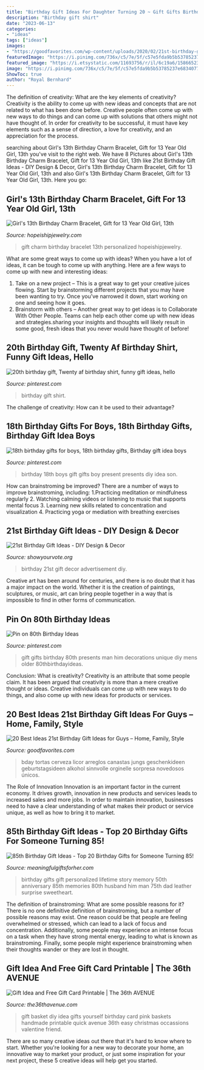 ```yaml
---
title: "Birthday Gift Ideas For Daughter Turning 20 ~ Gift Gifts Birthday 80th Presents Man Him Decorations Unique Diy Mens Older 80thbirthdayideas"
description: "Birthday gift shirt"
date: "2023-06-13"
categories:
- "ideas"
tags: ["ideas"]
images:
- "https://goodfavorites.com/wp-content/uploads/2020/02/21st-birthday-gift-ideas-for-guys-awesome-guys-21st-birthday-crafts-pinterest-of-21st-birthday-gift-ideas-for-guys.jpg"
featuredImage: "https://i.pinimg.com/736x/c5/7e/5f/c57e5fda9b5b53785237e6834077a6e1.jpg"
featured_image: "https://i.etsystatic.com/11693756/r/il/6c19a6/1586652308/il_fullxfull.1586652308_32oc.jpg"
image: "https://i.pinimg.com/736x/c5/7e/5f/c57e5fda9b5b53785237e6834077a6e1.jpg"
ShowToc: true
author: "Royal Bernhard"
---
```



The definition of creativity: What are the key elements of creativity?
Creativity is the ability to come up with new ideas and concepts that are not related to what has been done before. Creative people often come up with new ways to do things and can come up with solutions that others might not have thought of. In order for creativity to be successful, it must have key elements such as a sense of direction, a love for creativity, and an appreciation for the process.

	

		
searching about Girl&#039;s 13th Birthday Charm Bracelet, Gift for 13 Year Old Girl, 13th you've visit to the right web. We have 8 Pictures about Girl&#039;s 13th Birthday Charm Bracelet, Gift for 13 Year Old Girl, 13th like 21st Birthday Gift Ideas - DIY Design &amp; Decor, Girl&#039;s 13th Birthday Charm Bracelet, Gift for 13 Year Old Girl, 13th and also Girl&#039;s 13th Birthday Charm Bracelet, Gift for 13 Year Old Girl, 13th. Here you go:
		
    
## Girl&#039;s 13th Birthday Charm Bracelet, Gift For 13 Year Old Girl, 13th

<img loading=lazy src="https://i.etsystatic.com/11693756/r/il/6c19a6/1586652308/il_fullxfull.1586652308_32oc.jpg" onerror="this.onerror=null;this.src='https://tse2.mm.bing.net/th?id=OIP.btdk8JIR8lFqQEwiwHz7AwHaF7&amp;pid=15.1';" alt="Girl&#039;s 13th Birthday Charm Bracelet, Gift for 13 Year Old Girl, 13th">

_Source: hopeishipjewelry.com_

>gift charm birthday bracelet 13th personalized hopeishipjewelry. 

	

What are some great ways to come up with ideas?
When you have a lot of ideas, it can be tough to come up with anything. Here are a few ways to come up with new and interesting ideas: 
1. Take on a new project – This is a great way to get your creative juices flowing. Start by brainstorming different projects that you may have been wanting to try. Once you’ve narrowed it down, start working on one and seeing how it goes. 
2. Brainstorm with others – Another great way to get ideas is to Collaborate With Other People. Teams can help each other come up with new ideas and strategies.sharing your insights and thoughts will likely result in some good, fresh ideas that you never would have thought of before! 

    
## 20th Birthday Gift, Twenty Af Birthday Shirt, Funny Gift Ideas, Hello

<img loading=lazy src="https://i.pinimg.com/736x/c5/7e/5f/c57e5fda9b5b53785237e6834077a6e1.jpg" onerror="this.onerror=null;this.src='https://tse2.mm.bing.net/th?id=OIP.C2Jo_gK3xXDbLAlVsZOobwHaLH&amp;pid=15.1';" alt="20th birthday gift, Twenty af birthday shirt, funny gift ideas, hello">

_Source: pinterest.com_

>birthday gift shirt. 

	

The challenge of creativity: How can it be used to their advantage?
 

    
## 18th Birthday Gifts For Boys, 18th Birthday Gifts, Birthday Gift Idea Boys

<img loading=lazy src="https://i.pinimg.com/originals/78/44/ee/7844eed62d83012829970886edb4b2a6.jpg" onerror="this.onerror=null;this.src='https://tse4.mm.bing.net/th?id=OIP.xlSRHzkSxX2-RlNpEJoTwAHaJ4&amp;pid=15.1';" alt="18th birthday gifts for boys, 18th birthday gifts, Birthday gift idea boys">

_Source: pinterest.com_

>birthday 18th boys gift gifts boy present presents diy idea son. 

	

How can brainstroming be improved?
There are a number of ways to improve brainstroming, including: 
1.Practicing meditation or mindfulness regularly 
2. Watching calming videos or listening to music that supports mental focus 
3. Learning new skills related to concentration and visualization 
4. Practicing yoga or mediation with breathing exercises 

    
## 21st Birthday Gift Ideas - DIY Design &amp; Decor

<img loading=lazy src="https://showyourvote.org/wp-content/uploads/2017/04/21st-Birthday-Gift-Ideas.jpg" onerror="this.onerror=null;this.src='https://tse1.mm.bing.net/th?id=OIP.oRR0HdF0giHBfZi1LzmCogHaJ3&amp;pid=15.1';" alt="21st Birthday Gift Ideas - DIY Design &amp; Decor">

_Source: showyourvote.org_

>birthday 21st gift decor advertisement diy. 

	

Creative art has been around for centuries, and there is no doubt that it has a major impact on the world. Whether it is the creation of paintings, sculptures, or music, art can bring people together in a way that is impossible to find in other forms of communication.

    
## Pin On 80th Birthday Ideas

<img loading=lazy src="https://i.pinimg.com/736x/5f/b6/47/5fb647d4d9ccd05f09c7aff4872cb5b9.jpg" onerror="this.onerror=null;this.src='https://tse2.mm.bing.net/th?id=OIP.SEhOOc5whEl9AeJiJ3jFmAHaPj&amp;pid=15.1';" alt="Pin on 80th Birthday Ideas">

_Source: pinterest.com_

>gift gifts birthday 80th presents man him decorations unique diy mens older 80thbirthdayideas. 

	

Conclusion: What is creativity?
Creativity is an attribute that some people claim. It has been argued that creativity is more than a mere creative thought or ideas. Creative individuals can come up with new ways to do things, and also come up with new ideas for products or services.

    
## 20 Best Ideas 21st Birthday Gift Ideas For Guys – Home, Family, Style

<img loading=lazy src="https://goodfavorites.com/wp-content/uploads/2020/02/21st-birthday-gift-ideas-for-guys-awesome-guys-21st-birthday-crafts-pinterest-of-21st-birthday-gift-ideas-for-guys.jpg" onerror="this.onerror=null;this.src='https://tse2.mm.bing.net/th?id=OIP.QezmSkpdPolU-sB_SBpkKwHaJ4&amp;pid=15.1';" alt="20 Best Ideas 21st Birthday Gift Ideas for Guys – Home, Family, Style">

_Source: goodfavorites.com_

>bday tortas cerveza licor arreglos canastas jungs geschenkideen geburtstagsideen alkohol sinnvolle orginelle sorpresa novedosos únicos. 

	

The Role of Innovation
Innovation is an important factor in the current economy. It drives growth, innovation in new products and services leads to increased sales and more jobs. In order to maintain innovation, businesses need to have a clear understanding of what makes their product or service unique, as well as how to bring it to market.

    
## 85th Birthday Gift Ideas - Top 20 Birthday Gifts For Someone Turning 85!

<img loading=lazy src="http://www.meaningfulgiftsforher.com/wp-content/uploads/2016/11/Story-of-a-Lifetime-Personalized-Memory-Book.jpeg" onerror="this.onerror=null;this.src='https://tse4.mm.bing.net/th?id=OIP.6qH6jD3sCm7Z3m7H-vMzgAHaHa&amp;pid=15.1';" alt="85th Birthday Gift Ideas - Top 20 Birthday Gifts for Someone Turning 85!">

_Source: meaningfulgiftsforher.com_

>birthday gifts gift personalized lifetime story memory 50th anniversary 85th memories 80th husband him man 75th dad leather surprise sweetheart. 

	

The definition of brainstroming: What are some possible reasons for it?
There is no one definitive definition of brainstroming, but a number of possible reasons may exist. One reason could be that people are feeling overwhelmed or stressed, which can lead to a lack of focus and concentration. Additionally, some people may experience an intense focus on a task when they have strong mental energy, leading to what is known as brainstroming. Finally, some people might experience brainstroming when their thoughts wander or they are lost in thought.

    
## Gift Idea And Free Gift Card Printable | The 36th AVENUE

<img loading=lazy src="https://www.the36thavenue.com/wp-content/uploads/2015/09/Handmade-Gifts-Pink-the36thavenue.com_.jpg" onerror="this.onerror=null;this.src='https://tse2.mm.bing.net/th?id=OIP.gT0aCybeJpfo0auxo9F49QHaLL&amp;pid=15.1';" alt="Gift Idea and Free Gift Card Printable | The 36th AVENUE">

_Source: the36thavenue.com_

>gift basket diy idea gifts yourself birthday card pink baskets handmade printable quick avenue 36th easy christmas occassions valentine friend. 

	

There are so many creative ideas out there that it's hard to know where to start. Whether you're looking for a new way to decorate your home, an innovative way to market your product, or just some inspiration for your next project, these 5 creative ideas will help get you started.

